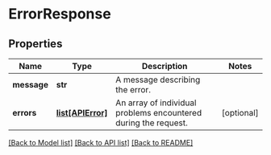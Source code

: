 # ErrorResponse

## Properties
Name | Type | Description | Notes
------------ | ------------- | ------------- | -------------
**message** | **str** | A message describing the error. | 
**errors** | [**list[APIError]**](APIError.md) | An array of individual problems encountered during the request. | [optional] 

[[Back to Model list]](../README.md#documentation-for-models) [[Back to API list]](../README.md#documentation-for-api-endpoints) [[Back to README]](../README.md)


